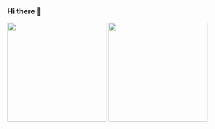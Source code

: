 ### Hi there 👋

<!--
**BerryLiu2002/BerryLiu2002** is a ✨ _special_ ✨ repository because its `README.md` (this file) appears on your GitHub profile.

Here are some ideas to get you started:

- 🔭 I’m currently working on ...
- 🌱 I’m currently learning ...
- 👯 I’m looking to collaborate on ...
- 🤔 I’m looking for help with ...
- 💬 Ask me about ...
- 📫 How to reach me: ...
- 😄 Pronouns: ...
- ⚡ Fun fact: ...
-->
<div>
  <img src="https://github-readme-stats.vercel.app/api?username=berryliu2002&&show_icons=true&title_color=ffffff&icon_color=bb2acf&text_color=daf7dc&bg_color=151515" style="height:225px"/>
  <img src="https://github-readme-stats.vercel.app/api/top-langs/?username=berryliu2002" style="height:225px"/>
</div>
